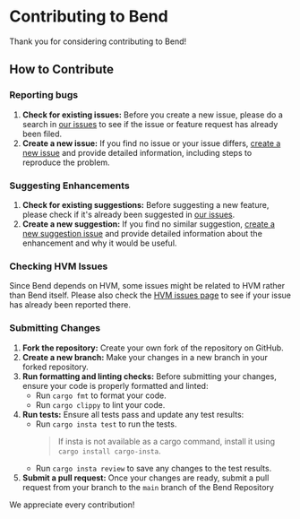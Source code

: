 # Contributing to Bend

Thank you for considering contributing to Bend!

## How to Contribute

### Reporting bugs

1. **Check for existing issues:** Before you create a new issue, please do a search in [our issues](https://github.com/HigherOrderCO/Bend/issues) to see if the issue or feature request has already been filed.
2. **Create a new issue:** If you find no issue or your issue differs, [create a new issue](https://github.com/HigherOrderCO/Bend/issues/new?template=bug_report.yml) and provide detailed information, including steps to reproduce the problem.

### Suggesting Enhancements

1. **Check for existing suggestions:** Before suggesting a new feature, please check if it's already been suggested in [our issues](https://github.com/HigherOrderCO/Bend/issues).
2. **Create a new suggestion:** If you find no similar suggestion, [create a new suggestion issue](https://github.com/HigherOrderCO/Bend/issues/new?template=feature_request.md) and provide detailed information about the enhancement and why it would be useful.

### Checking HVM Issues

Since Bend depends on HVM, some issues might be related to HVM rather than Bend itself. Please also check the [HVM issues page](https://github.com/HigherOrderCO/HVM/issues) to see if your issue has already been reported there.

### Submitting Changes

1. **Fork the repository:** Create your own fork of the repository on GitHub.
2. **Create a new branch:** Make your changes in a new branch in your forked repository.
3. **Run formatting and linting checks:** Before submitting your changes, ensure your code is properly formatted and linted:
   - Run `cargo fmt` to format your code.
   - Run `cargo clippy` to lint your code.
4. **Run tests:** Ensure all tests pass and update any test results:
   - Run `cargo insta test` to run the tests.
      > If insta is not available as a cargo command, install it using `cargo install cargo-insta`.
   - Run `cargo insta review` to save any changes to the test results.
5. **Submit a pull request:** Once your changes are ready, submit a pull request from your branch to the `main` branch of the Bend Repository

We appreciate every contribution!
